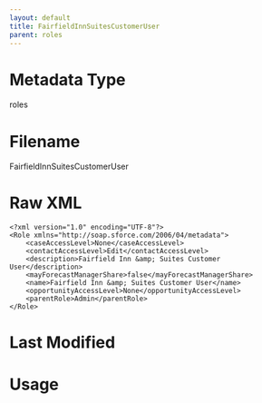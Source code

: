 ```yaml
---
layout: default
title: FairfieldInnSuitesCustomerUser
parent: roles
---
```

# Metadata Type
roles


# Filename 
FairfieldInnSuitesCustomerUser


# Raw XML
```
<?xml version="1.0" encoding="UTF-8"?>
<Role xmlns="http://soap.sforce.com/2006/04/metadata">
    <caseAccessLevel>None</caseAccessLevel>
    <contactAccessLevel>Edit</contactAccessLevel>
    <description>Fairfield Inn &amp; Suites Customer User</description>
    <mayForecastManagerShare>false</mayForecastManagerShare>
    <name>Fairfield Inn &amp; Suites Customer User</name>
    <opportunityAccessLevel>None</opportunityAccessLevel>
    <parentRole>Admin</parentRole>
</Role>
```


# Last Modified


# Usage
